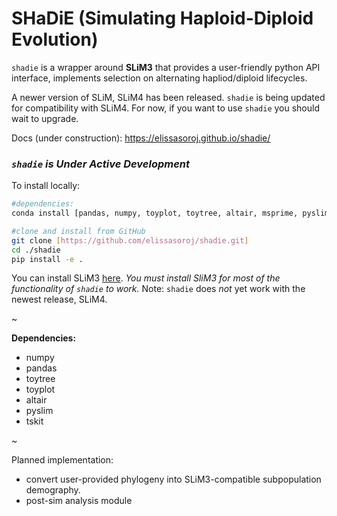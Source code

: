 # SHaDiE (Simulating Haploid-Diploid Evolution)

`shadie` is a wrapper around **SLiM3** that provides a user-friendly python API interface, implements selection on alternating hapliod/diploid lifecycles.

A newer version of SLiM, SLiM4 has been released. `shadie` is being updated for compatibility with SLiM4. For now, if you want to use `shadie` you should wait to upgrade. 

Docs (under construction): https://elissasoroj.github.io/shadie/


### *`shadie` is Under Active Development*

To install locally:
```bash
#dependencies:
conda install [pandas, numpy, toyplot, toytree, altair, msprime, pyslim, tskit, loguru, IPython] -c conda-forge

#clone and install from GitHub
git clone [https://github.com/elissasoroj/shadie.git]
cd ./shadie
pip install -e .
```

You can install SLiM3 [here](https://messerlab.org/slim/). *You must install SliM3 for most of the functionality of `shadie` to work.* Note: `shadie` does *not* yet work with the newest release, SLiM4. 

~

**Dependencies:**

* numpy
* pandas
* toytree
* toyplot
* altair
* pyslim
* tskit

~

Planned implementation:
* convert user-provided phylogeny into SLiM3-compatible subpopulation demography. 
* post-sim analysis module